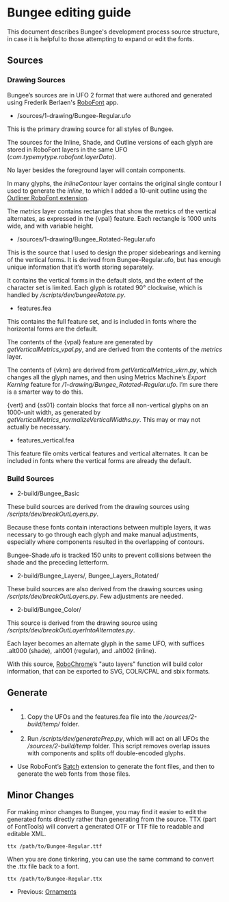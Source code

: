 # Bungee editing guide

This document describes Bungee's development process source structure, in case it is helpful to those attempting to expand or  edit the fonts.


## Sources

### Drawing Sources

Bungee’s sources are in UFO 2 format that were authored and generated using Frederik Berlaen's <a href="http://www.robofont.com">RoboFont</a> app.

* /sources/1-drawing/Bungee-Regular.ufo

This is the primary drawing source for all styles of Bungee. 

The sources for the Inline, Shade, and Outline versions of each glyph are stored in RoboFont layers in the same UFO (*com.typemytype.robofont.layerData*).

No layer besides the foreground layer will contain components.

In many glyphs, the *inlineContour* layer contains the original single contour I used to generate the *inline*, to which I added a 10-unit outline using the <a href="http://doc.robofont.com/extensions/download-extensions/outliner/">Outliner RoboFont extension</a>.

The *metrics* layer contains rectangles that show the metrics of the vertical alternates, as expressed in the {vpal} feature. Each rectangle is 1000 units wide, and with variable height.

* /sources/1-drawing/Bungee_Rotated-Regular.ufo

This is the source that I used to design the proper sidebearings and kerning of the vertical forms. It is derived from Bungee-Regular.ufo, but has enough unique information that it’s worth storing separately. 

It contains the vertical forms in the default slots, and the extent of the character set is limited. Each glyph is rotated 90° clockwise, which is handled by */scripts/dev/bungeeRotate.py*.

* features.fea

This contains the full feature set, and is included in fonts where the horizontal forms are the default.

The contents of the {vpal} feature are generated by *getVerticalMetrics_vpal.py*, and are derived from the contents of the *metrics* layer.

The contents of {vkrn} are derived from *getVerticalMetrics_vkrn.py*, which changes all the glyph names, and then using Metrics Machine’s *Export Kerning* feature for */1-drawing/Bungee_Rotated-Regular.ufo*. I’m sure there is a smarter way to do this.

{vert} and {ss01} contain blocks that force all non-vertical glyphs on an 1000-unit width, as generated by  *getVerticalMetrics_normalizeVerticalWidths.py*. This may or may not actually be necessary.

* features_vertical.fea

This feature file omits vertical features and vertical alternates. It can be included in fonts where the vertical forms are already the default.

### Build Sources 

* 2-build/Bungee_Basic

These build sources are derived from the drawing sources using */scripts/dev/breakOutLayers.py*.

Because these fonts contain interactions between multiple layers, it was necessary to go through each glyph and make manual adjustments, especially where components resulted in the overlapping of contours.

Bungee-Shade.ufo is tracked 150 units to prevent collisions between the shade and the preceding letterform.

* 2-build/Bungee_Layers/, Bungee_Layers_Rotated/

These build sources are also derived from the drawing sources using */scripts/dev/breakOutLayers.py*. Few adjustments are needed.

* 2-build/Bungee_Color/

This source is derived from the drawing source using */scripts/dev/breakOutLayerIntoAlternates.py*. 

Each layer becomes an alternate glyph in the same UFO, with suffices .alt000 (shade), .alt001 (regular), and .alt002 (inline).

With this source, <a href="https://github.com/fontfont/RoboChrome">RoboChrome</a>’s "auto layers" function will build color information, that can be exported to SVG, COLR/CPAL and sbix formats.


## Generate

* 1. Copy the UFOs and the features.fea file into the */sources/2-build/temp/* folder.

* 2. Run */scripts/dev/generatePrep.py*, which will act on all UFOs the */sources/2-build/temp* folder. This script removes overlap issues with components and splits off double-encoded glyphs.

* Use RoboFont’s <a href="https://github.com/typemytype/batchRoboFontExtension">Batch</a> extension to generate the font files, and then to generate the web fonts from those files. 


##  Minor Changes

For making minor changes to Bungee, you may find it easier to edit the generated fonts directly rather than generating from the source. TTX (part of FontTools) will convert a generated OTF or TTF file to readable and editable XML.

	ttx /path/to/Bungee-Regular.ttf

When you are done tinkering, you can use the same command to convert the .ttx file back to a font.

	ttx /path/to/Bungee-Regular.ttx
	
* Previous: [Ornaments](5-ornaments.md)
